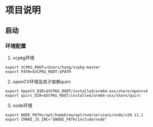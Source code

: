 # 项目说明

## 启动
### 环境配置
1. vcpkg环境
```
export VCPKG_ROOT=/Users/hong/vcpkg-master
export PATH=$VCPKG_ROOT:$PATH
```
2. openCV环境及其子依赖quirc
```
export OpenCV_DIR=$VCPKG_ROOT/installed/arm64-osx/share/opencv4
export quirc_DIR=$VCPKG_ROOT/installed/arm64-osx/share/quirc 
```
3. node环境
```
export NODE_PATH=/opt/homebrew/opt/nvm/versions/node/v20.11.1
export CMAKE_JS_INC="$NODE_PATH/include/node"
```